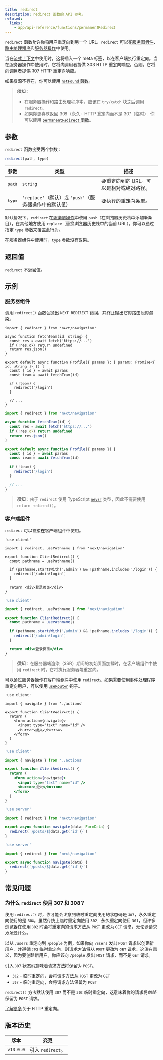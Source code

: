 ```yaml
---
title: redirect
description: redirect 函数的 API 参考。
related:
  links:
    - app/api-reference/functions/permanentRedirect
---
```


`redirect` 函数允许你将用户重定向到另一个 URL。`redirect` 可以在[服务器组件](/docs/nextjs-cn/app/building-your-application/rendering/server-components)、[路由处理程序](/docs/nextjs-cn/app/building-your-application/routing/index/route-handlers)和[服务器操作](/docs/nextjs-cn/app/building-your-application/data-fetching/server-actions-and-mutations)中使用。

当在[流式上下文](/docs/nextjs-cn/app/building-your-application/routing/index/loading-ui-and-streaming#what-is-streaming)中使用时，这将插入一个 meta 标签，以在客户端执行重定向。当在服务器操作中使用时，它将向调用者提供 303 HTTP 重定向响应。否则，它将向调用者提供 307 HTTP 重定向响应。

如果资源不存在，你可以使用 [`notFound` 函数](/docs/nextjs-cn/app/api-reference/functions/not-found)。

> **须知**：
>
> - 在服务器操作和路由处理程序中，应该在 `try/catch` 块之后调用 `redirect`。
> - 如果你更喜欢返回 308（永久）HTTP 重定向而不是 307（临时），你可以使用 [`permanentRedirect` 函数](/docs/nextjs-cn/app/api-reference/functions/permanentRedirect)。

## 参数

`redirect` 函数接受两个参数：

```js
redirect(path, type)
```

| 参数   | 类型                                                   | 描述                                     |
| ------ | ------------------------------------------------------ | ---------------------------------------- |
| `path` | `string`                                               | 要重定向到的 URL。可以是相对或绝对路径。 |
| `type` | `'replace'`（默认）或 `'push'`（服务器操作中的默认值） | 要执行的重定向类型。                     |

默认情况下，`redirect` 在[服务器操作](/docs/nextjs-cn/app/building-your-application/data-fetching/server-actions-and-mutations)中使用 `push`（在浏览器历史栈中添加新条目），在其他地方使用 `replace`（替换浏览器历史栈中的当前 URL）。你可以通过指定 `type` 参数来覆盖此行为。

在服务器组件中使用时，`type` 参数没有效果。

## 返回值

`redirect` 不返回值。

## 示例

### 服务器组件

调用 `redirect()` 函数会抛出 `NEXT_REDIRECT` 错误，并终止抛出它的路由段的渲染。

```tsx switcher
import { redirect } from 'next/navigation'

async function fetchTeam(id: string) {
  const res = await fetch('https://...')
  if (!res.ok) return undefined
  return res.json()
}

export default async function Profile({ params }: { params: Promise<{ id: string }> }) {
  const { id } = await params
  const team = await fetchTeam(id)

  if (!team) {
    redirect('/login')
  }

  // ...
}
```

```jsx switcher
import { redirect } from 'next/navigation'

async function fetchTeam(id) {
  const res = await fetch('https://...')
  if (!res.ok) return undefined
  return res.json()
}

export default async function Profile({ params }) {
  const { id } = await params
  const team = await fetchTeam(id)

  if (!team) {
    redirect('/login')
  }

  // ...
}
```

> **须知**：由于 `redirect` 使用 TypeScript [`never`](https://www.typescriptlang.org/docs/handbook/2/functions.html#never) 类型，因此不需要使用 `return redirect()`。

### 客户端组件

`redirect` 可以直接在客户端组件中使用。

```tsx switcher
'use client'

import { redirect, usePathname } from 'next/navigation'

export function ClientRedirect() {
  const pathname = usePathname()

  if (pathname.startsWith('/admin') && !pathname.includes('/login')) {
    redirect('/admin/login')
  }

  return <div>登录页面</div>
}
```

```jsx switcher
'use client'

import { redirect, usePathname } from 'next/navigation'

export function ClientRedirect() {
  const pathname = usePathname()

  if (pathname.startsWith('/admin') && !pathname.includes('/login')) {
    redirect('/admin/login')
  }

  return <div>登录页面</div>
}
```

> **须知**：在服务器端渲染（SSR）期间的初始页面加载时，在客户端组件中使用 `redirect` 时，它将执行服务器端重定向。

可以通过服务器操作在客户端组件中使用 `redirect`。如果需要使用事件处理程序重定向用户，可以使用 [`useRouter`](/docs/nextjs-cn/app/api-reference/functions/use-router) 钩子。

```tsx switcher
'use client'

import { navigate } from './actions'

export function ClientRedirect() {
  return (
    <form action={navigate}>
      <input type="text" name="id" />
      <button>提交</button>
    </form>
  )
}
```

```jsx switcher
'use client'

import { navigate } from './actions'

export function ClientRedirect() {
  return (
    <form action={navigate}>
      <input type="text" name="id" />
      <button>提交</button>
    </form>
  )
}
```

```ts switcher
'use server'

import { redirect } from 'next/navigation'

export async function navigate(data: FormData) {
  redirect(`/posts/${data.get('id')}`)
}
```

```js switcher
'use server'

import { redirect } from 'next/navigation'

export async function navigate(data) {
  redirect(`/posts/${data.get('id')}`)
}
```

## 常见问题

### 为什么 `redirect` 使用 307 和 308？

使用 `redirect()` 时，你可能会注意到临时重定向使用的状态码是 `307`，永久重定向使用的是 `308`。虽然传统上临时重定向使用 `302`，永久重定向使用 `301`，但许多浏览器在使用 `302` 时会将重定向的请求方法从 `POST` 更改为 `GET` 请求，无论源请求方法是什么。

以从 `/users` 重定向到 `/people` 为例，如果你向 `/users` 发出 `POST` 请求以创建新用户，并遵循 `302` 临时重定向，则请求方法将从 `POST` 更改为 `GET` 请求。这没有意义，因为要创建新用户，你应该向 `/people` 发出 `POST` 请求，而不是 `GET` 请求。

引入 `307` 状态码意味着请求方法将保留为 `POST`。

- `302` - 临时重定向，会将请求方法从 `POST` 更改为 `GET`
- `307` - 临时重定向，会将请求方法保留为 `POST`

`redirect()` 方法默认使用 `307` 而不是 `302` 临时重定向，这意味着你的请求将*始终*保留为 `POST` 请求。

[了解更多](https://developer.mozilla.org/docs/Web/HTTP/Redirections)关于 HTTP 重定向。

## 版本历史

| 版本      | 变更              |
| --------- | ----------------- |
| `v13.0.0` | 引入 `redirect`。 |
